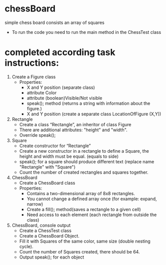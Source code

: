 # chessBoard
simple chess board consists an array of squares
- To run the code you need to run the main method in the ChessTest class

# completed according task instructions:
1. Create a Figure class
   * Properties:
     - X and Y position (separate class) 
     - attribute Color
     - attribute (boolean)Visible/Not visible
     - speak(); method (returns a string with information about the figure.)
     - X and Y position (create a separate class LocationOfFigure
       (X,Y))
2. Rectangle
   - Create a class “Rectangle”, an inheritor of class Figure
   - There are additional attributes: "height" and "width".
   - Override speak();
3. Square
   - Create constructor for “Rectangle”
   - Create a new constructor in a rectangle to define a Square, the height and width must be equal. (equals to side)
   - speak(); for a square should produce different text (replace name "Rectangle" with "Square")
   - Count the number of created rectangles and squares together.
4. ChessBoard
   - Create a ChessBoard class 
   * Properties:
     - Contains a two-dimensional array of 8x8 rectangles.
     - You cannot change a defined array once
     (for example: expand, narrow)
     - Create a fill(); method(saves a rectangle to a given cell)
     - Need access to each element (each rectangle from outside the class)
5. ChessBoard, console output
   - Create a ChessTest class
   - Create a ChessBoard Object.
   - Fill it with Squares of the same color, same size (double nesting cycle).
   - Count the number of Squares created, there should be 64.
   - Output speak(); for each object
